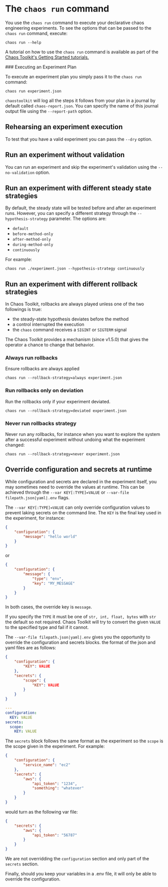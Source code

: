 # The `chaos run` command

You use the `chaos run` command to execute your declarative chaos engineering 
experiments. To see the options that can be passed to the `chaos run` command, 
execute:

```
chaos run --help
```

<div style="margin: 0 auto; text-align: center;"><script src="https://asciinema.org/a/qxx1haDxBduTCmJzn1ASTWkDe.js" id="asciicast-qxx1haDxBduTCmJzn1ASTWkDe" async></script></div>

A tutorial on how to use the `chaos run` command is available as part of the 
[Chaos Toolkit's Getting Started tutorials.](https://www.katacoda.com/chaostoolkit/courses/01-chaostoolkit-getting-started)

### Executing an Experiment Plan

To execute an experiment plan you simply pass it to the `chaos run` command:

```
chaos run experiment.json
```

<div style="margin: 0 auto; text-align: center;"><script src="https://asciinema.org/a/RVci6wzv7hHH1ZEOtoM7rsZVT.js" id="asciicast-RVci6wzv7hHH1ZEOtoM7rsZVT" async></script></div>

`chaostoolkit` will log all the steps it follows from your plan in a journal by 
default called `chaos-report.json`. You can specify the name of this journal 
output file using the `--report-path` option.

## Rehearsing an experiment execution

To test that you have a valid experiment you can pass the `--dry` option.

## Run an experiment without validation

You can run an experiment and skip the experiment's validation using the 
`--no-validation` option.

## Run an experiment with different steady state strategies
By default, the steady state will be tested before and after an experiment runs. However, you can specify a different strategy through the `--hypothesis-strategy` parameter. The options are:

* `default` 
* `before-method-only`
* `after-method-only`
* `during-method-only`
* `continuously`

For example:
```
chaos run ./experiment.json --hypothesis-strategy continuously
```

## Run an experiment with different rollback strategies

In Chaos Toolkit, rollbacks are always played unless one of the two followings
is true:

* the steady-state hypothesis deviates before the method
* a control interrupted the execution
* the `chaos` command receives a `SIGINT` or `SIGTERM` signal

The Chaos Toolkit provides a mechanism (since v1.5.0) that gives the operator
a chance to change that behavior.

### Always run rollbacks

Ensure rollbacks are always applied

```
chaos run --rollback-strategy=always experiment.json
```

### Run rollbacks only on deviation

Run the rollbacks only if your experiment deviated.


```
chaos run --rollback-strategy=deviated experiment.json
```

### Never run rollbacks strategy

Never run any rollbacks, for instance when you want to explore the system
after a successful experiment without undoing what the experiment changed:

```
chaos run --rollback-strategy=never experiment.json
```

## Override configuration and secrets at runtime

While configuration and secrets are declared in the experiment itself, you
may sometimes need to override the values at runtime. This can be achieved
through the `--var KEY[:TYPE]=VALUE` or `--var-file filepath.json|yaml|.env`
flags.

The `--var KEY[:TYPE]=VALUE` can only override configuration values to prevent
laking secrets on the command line. The `KEY` is the final key used in the
experiment, for instance:


```json
{
    "configuration": {
        "message": "hello world"
    }
}
```

or


```json
{
    "configuration": {
        "message": {
            "type": "env",
            "key": "MY_MESSAGE"
        }
    }
}
```

In both cases, the override key is `message`.

If you specify the `TYPE` it must be one of `str, int, float, bytes` with
`str` the default so not required. Chaos Toolkit will try to convert the given
`VALUE` to the specified type and fail if it cannot.


The `--var-file filepath.json|yaml|.env` gives you the opportunity to override
the configuration and secrets blocks. the format of the json and yaml files
are as follows:

```json
{
    "configuration": {
        "KEY": VALUE
    },
    "secrets": {
        "scope": {
            "KEY": VALUE
        }
    }
}
```

```yaml
---
configuration:
  KEY: VALUE
secrets:
  scope:
    KEY: VALUE
```

The `secrets` block follows the same format as the experiment so the `scope`
is the scope given in the experiment. For example:


```json
{
    "configuration": {
        "service_name": "ec2"
    },
    "secrets": {
        "aws": {
            "api_token": "1234",
            "something": "whatever"
        }
    }
}
```

would turn as the following var file:

```json
{
    "secrets": {
        "aws": {
            "api_token": "56787"
        }
    }
}
```

We are not overridding the `configuration` section and only part of the
`secrets` section.

Finally, should you keep your variables in a .env file, it will only be able
to override the configuration.